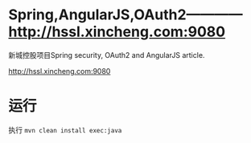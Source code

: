 # Spring,AngularJS,OAuth2————http://hssl.xincheng.com:9080

新城控股项目Spring security, OAuth2 and AngularJS article.

http://hssl.xincheng.com:9080


# 运行

执行  `mvn clean install exec:java` 
